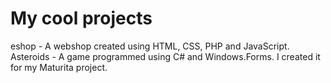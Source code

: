 # My cool projects
eshop - A webshop created using HTML, CSS, PHP and JavaScript. <br>
Asteroids - A game programmed using C# and Windows.Forms. I created it for my Maturita project.
